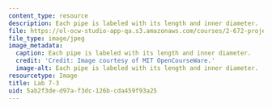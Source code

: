 ```yaml
---
content_type: resource
description: Each pipe is labeled with its length and inner diameter.
file: https://ol-ocw-studio-app-qa.s3.amazonaws.com/courses/2-672-project-laboratory-spring-2009/5ab2f3ded97af3dc126bcda459f93a25_lab7-3.jpg
file_type: image/jpeg
image_metadata:
  caption: Each pipe is labeled with its length and inner diameter.
  credit: 'Credit: Image courtesy of MIT OpenCourseWare.'
  image-alt: Each pipe is labeled with its length and inner diameter.
resourcetype: Image
title: Lab 7-3
uid: 5ab2f3de-d97a-f3dc-126b-cda459f93a25
---
```

